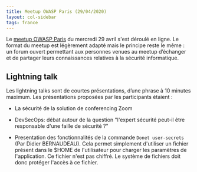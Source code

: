 ```yaml
---
title: Meetup OWASP Paris (29/04/2020)
layout: col-sidebar
tags: france
---
```


Le [meetup OWASP Paris](https://www.meetup.com/owasp-france/events/270123591/) du mercredi 29 avril s'est déroulé en ligne. Le format du meetup est légèrement adapté mais le principe reste le même : un forum ouvert permettant aux personnes venues au meetup d’échanger et de partager leurs connaissances relatives à la sécurité informatique.

## Lightning talk

Les lightning talks sont de courtes présentations, d’une phrase à 10 minutes maximum. Les présentations proposées par les participants étaient :

* La sécurité de la solution de conferencing Zoom

* DevSecOps: débat autour de la question "l'expert sécurité peut-il être responsable d'une faille de sécurité ?"

* Presentation des fonctionnalités de la commande ``Donet user-secrets`` (Par Didier BERNAUDEAU). Cela permet simplement d'utiliser un fichier présent dans le $HOME de l'utilisateur pour charger les paramètres de l'application. Ce fichier n'est pas chiffré. Le système de fichiers doit donc protéger l'accès à ce fichier.
